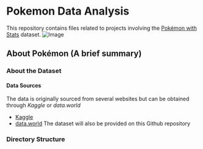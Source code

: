 # Pokemon Data Analysis
This repository contains files related to projects involving the [Pokémon with Stats](https://www.kaggle.com/abcsds/pokemon) dataset.
![Image](https://images.nintendolife.com/12057e37053a0/pokemon-gotta-catch-em-all.large.jpg)


## About Pokémon (A brief summary)


### About the Dataset


#### Data Sources
The data is originally sourced from several websites but can be obtained through *Kaggle* or *data.world*
- [Kaggle](https://www.kaggle.com/abcsds/pokemon)
- [data.world](https://data.world/data-society/pokemon-with-stats)
The dataset will also be provided on this Github repository

### Directory Structure
